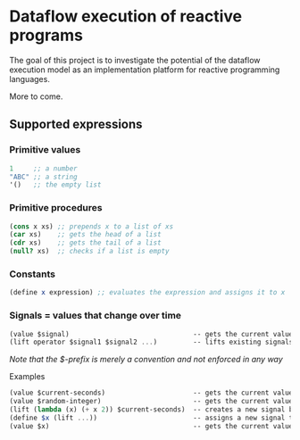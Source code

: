 # Dataflow execution of reactive programs

The goal of this project is to investigate the potential of the dataflow execution model as an implementation platform for reactive programming languages.

More to come.

## Supported expressions

### Primitive values

```Scheme
1     ;; a number
"ABC" ;; a string
'()   ;; the empty list
```
### Primitive procedures

```Scheme
(cons x xs) ;; prepends x to a list of xs
(car xs)    ;; gets the head of a list
(cdr xs)    ;; gets the tail of a list
(null? xs)  ;; checks if a list is empty
```

### Constants

```Scheme
(define x expression) ;; evaluates the expression and assigns it to x
```

### Signals = values that change over time

```Scheme
(value $signal)                               -- gets the current value of a signal
(lift operator $signal1 $signal2 ...)         -- lifts existing signals into a new signal, where the operator will be called with the values of each signal every time a signal emits
```

*Note that the $-prefix is merely a convention and not enforced in any way*

Examples

```Scheme
(value $current-seconds)                      -- gets the current value of the current-seconds signal
(value $random-integer)                       -- gets the current value of the random-integer signal, which outputs random numbers between 1 and 100
(lift (lambda (x) (+ x 2)) $current-seconds)  -- creates a new signal by transforming another signal
(define $x (lift ...))                        -- assigns a new signal to x, created by transforming another signal
(value $x)                                    -- gets the current value of $x
```